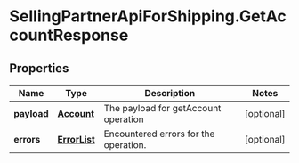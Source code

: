 # SellingPartnerApiForShipping.GetAccountResponse

## Properties
Name | Type | Description | Notes
------------ | ------------- | ------------- | -------------
**payload** | [**Account**](Account.md) | The payload for getAccount operation | [optional] 
**errors** | [**ErrorList**](ErrorList.md) | Encountered errors for the operation. | [optional] 


